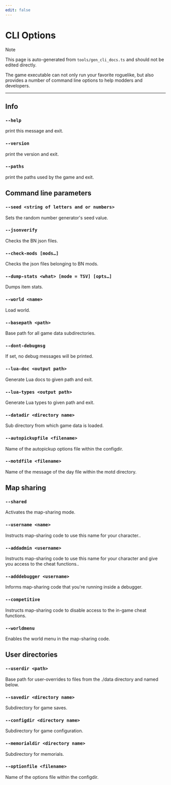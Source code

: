 ```yaml
---
edit: false
---
```


# CLI Options

> [!NOTE]
>
> This page is auto-generated from `tools/gen_cli_docs.ts` and should not be edited directly.

The game executable can not only run your favorite roguelike,
but also provides a number of command line options to help modders and developers.

---

## Info

### `--help`

print this message and exit.

### `--version`

print the version and exit.

### `--paths`

print the paths used by the game and exit.

## Command line parameters

### `--seed <string of letters and or numbers>`

Sets the random number generator's seed value.

### `--jsonverify`

Checks the BN json files.

### `--check-mods [mods…]`

Checks the json files belonging to BN mods.

### `--dump-stats <what> [mode = TSV] [opts…]`

Dumps item stats.

### `--world <name>`

Load world.

### `--basepath <path>`

Base path for all game data subdirectories.

### `--dont-debugmsg`

If set, no debug messages will be printed.

### `--lua-doc <output path>`

Generate Lua docs to given path and exit.

### `--lua-types <output path>`

Generate Lua types to given path and exit.

### `--datadir <directory name>`

Sub directory from which game data is loaded.

### `--autopickupfile <filename>`

Name of the autopickup options file within the configdir.

### `--motdfile <filename>`

Name of the message of the day file within the motd directory.

## Map sharing

### `--shared`

Activates the map-sharing mode.

### `--username <name>`

Instructs map-sharing code to use this name for your character..

### `--addadmin <username>`

Instructs map-sharing code to use this name for your character and give you access to the cheat functions..

### `--adddebugger <username>`

Informs map-sharing code that you're running inside a debugger.

### `--competitive`

Instructs map-sharing code to disable access to the in-game cheat functions.

### `--worldmenu`

Enables the world menu in the map-sharing code.

## User directories

### `--userdir <path>`

Base path for user-overrides to files from the ./data directory and named below.

### `--savedir <directory name>`

Subdirectory for game saves.

### `--configdir <directory name>`

Subdirectory for game configuration.

### `--memorialdir <directory name>`

Subdirectory for memorials.

### `--optionfile <filename>`

Name of the options file within the configdir.
